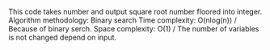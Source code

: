 This code takes number and output square root number floored into integer. <br>
Algorithm methodology: Binary search
Time complexity: O(nlog(n)) / Because of binary serch.
Space complexity: O(1) / The number of variables is not changed depend on input.
